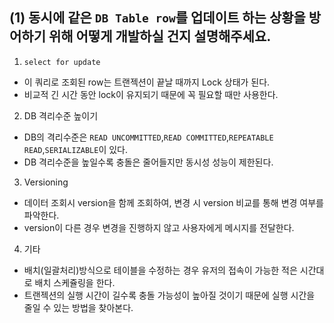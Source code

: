 ## (1) 동시에 같은 `DB Table row`를 업데이트 하는 상황을 방어하기 위해 어떻게 개발하실 건지 설명해주세요.

1. `select for update`
- 이 쿼리로 조회된 row는 트랜젝션이 끝날 때까지 Lock 상태가 된다.
- 비교적 긴 시간 동안 lock이 유지되기 때문에 꼭 필요할 때만 사용한다.

2. DB 격리수준 높이기
- DB의 격리수준은 `READ UNCOMMITTED`,`READ COMMITTED`,`REPEATABLE READ`,`SERIALIZABLE`이 있다.
- DB 격리수준을 높일수록 충돌은 줄어들지만 동시성 성능이 제한된다.

3. Versioning
- 데이터 조회시 version을 함께 조회하여, 변경 시 version 비교를 통해 변경 여부를 파악한다.
- version이 다른 경우 변경을 진행하지 않고 사용자에게 메시지를 전달한다.

4. 기타
- 배치(일괄처리)방식으로 테이블을 수정하는 경우 유저의 접속이 가능한 적은 시간대로 배치 스케쥴링을 한다.
- 트랜젝션의 실행 시간이 길수록 충돌 가능성이 높아질 것이기 때문에 실행 시간을 줄일 수 있는 방법을 찾아본다.